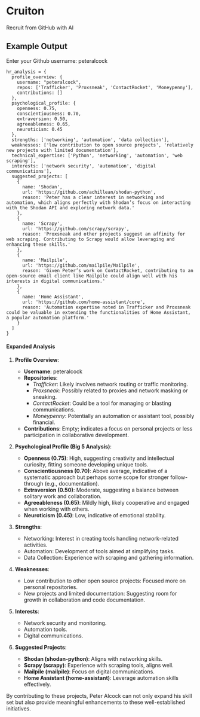 # Cruiton
Recruit from GitHub with AI

## Example Output

Enter your Github username: peteralcock

```
hr_analysis = {
  profile_overview: {
    username: "peteralcock",
    repos: ['Trafficker', 'Proxsneak', 'ContactRocket', 'Moneypenny'],
    contributions: []
  },
  psychological_profile: {
    openness: 0.75,
    conscientiousness: 0.70,
    extraversion: 0.50,
    agreeableness: 0.65,
    neuroticism: 0.45
  },
  strengths: ['networking', 'automation', 'data collection'],
  weaknesses: ['low contribution to open source projects', 'relatively new projects with limited documentation'],
  technical_expertise: ['Python', 'networking', 'automation', 'web scraping'],
  interests: ['network security', 'automation', 'digital communications'],
  suggested_projects: [
    {
      name: 'Shodan',
      url: 'https://github.com/achillean/shodan-python',
      reason: 'Peter has a clear interest in networking and automation, which aligns perfectly with Shodan’s focus on interacting with the Shodan API and exploring network data.'
    },
    {
      name: 'Scrapy',
      url: 'https://github.com/scrapy/scrapy',
      reason: 'Proxsneak and other projects suggest an affinity for web scraping. Contributing to Scrapy would allow leveraging and enhancing these skills.'
    },
    {
      name: 'Mailpile',
      url: 'https://github.com/mailpile/Mailpile',
      reason: 'Given Peter’s work on ContactRocket, contributing to an open-source email client like Mailpile could align well with his interests in digital communications.'
    },
    {
      name: 'Home Assistant',
      url: 'https://github.com/home-assistant/core',
      reason: 'Automation expertise noted in Trafficker and Proxsneak could be valuable in extending the functionalities of Home Assistant, a popular automation platform.'
    }
  ]
}
```

#### Expanded Analysis

1. **Profile Overview**:
   - **Username**: peteralcock
   - **Repositories**: 
     - *Trafficker*: Likely involves network routing or traffic monitoring.
     - *Proxsneak*: Possibly related to proxies and network masking or sneaking.
     - *ContactRocket*: Could be a tool for managing or blasting communications.
     - *Moneypenny*: Potentially an automation or assistant tool, possibly financial.
   - **Contributions**: Empty; indicates a focus on personal projects or less participation in collaborative development.

2. **Psychological Profile (Big 5 Analysis)**:
   - **Openness (0.75)**: High, suggesting creativity and intellectual curiosity, fitting someone developing unique tools.
   - **Conscientiousness (0.70)**: Above average, indicative of a systematic approach but perhaps some scope for stronger follow-through (e.g., documentation).
   - **Extraversion (0.50)**: Moderate, suggesting a balance between solitary work and collaboration.
   - **Agreeableness (0.65)**: Mildly high, likely cooperative and engaged when working with others.
   - **Neuroticism (0.45)**: Low, indicative of emotional stability.

3. **Strengths**:
   - Networking: Interest in creating tools handling network-related activities.
   - Automation: Development of tools aimed at simplifying tasks.
   - Data Collection: Experience with scraping and gathering information.

4. **Weaknesses**:
   - Low contribution to other open source projects: Focused more on personal repositories.
   - New projects and limited documentation: Suggesting room for growth in collaboration and code documentation.

5. **Interests**:
   - Network security and monitoring.
   - Automation tools.
   - Digital communications.

6. **Suggested Projects**:
   - **Shodan (shodan-python)**: Aligns with networking skills.
   - **Scrapy (scrapy)**: Experience with scraping tools, aligns well.
   - **Mailpile (mailpile)**: Focus on digital communications.
   - **Home Assistant (home-assistant)**: Leverage automation skills effectively. 

By contributing to these projects, Peter Alcock can not only expand his skill set but also provide meaningful enhancements to these well-established initiatives.
